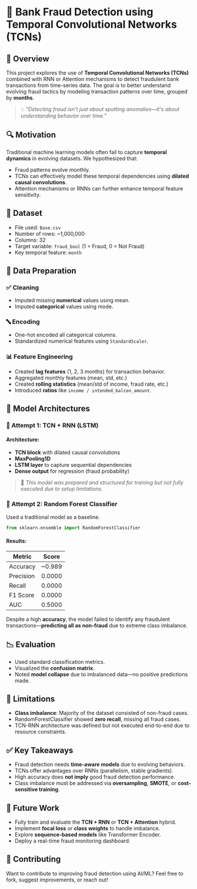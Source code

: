 # 🏦 Bank Fraud Detection using Temporal Convolutional Networks (TCNs)

## 📌 Overview

This project explores the use of **Temporal Convolutional Networks (TCNs)** combined with RNN or Attention mechanisms to detect fraudulent bank transactions from time-series data. The goal is to better understand evolving fraud tactics by modeling transaction patterns over time, grouped by **months**.

> 💡 *"Detecting fraud isn't just about spotting anomalies—it's about understanding behavior over time."*

## 🔍 Motivation

Traditional machine learning models often fail to capture **temporal dynamics** in evolving datasets. We hypothesized that:
- Fraud patterns evolve monthly.
- TCNs can effectively model these temporal dependencies using **dilated causal convolutions**.
- Attention mechanisms or RNNs can further enhance temporal feature sensitivity.

## 📁 Dataset

- File used: `Base.csv`
- Number of rows: ~1,000,000
- Columns: 32
- Target variable: `fraud_bool` (1 = Fraud, 0 = Not Fraud)
- Key temporal feature: `month`

## 🔧 Data Preparation

### ✅ Cleaning
- Imputed missing **numerical** values using mean.
- Imputed **categorical** values using mode.

### 🔤 Encoding
- One-hot encoded all categorical columns.
- Standardized numerical features using `StandardScaler`.

### 📊 Feature Engineering
- Created **lag features** (1, 2, 3 months) for transaction behavior.
- Aggregated monthly features (mean, std, etc.)
- Created **rolling statistics** (mean/std of income, fraud rate, etc.)
- Introduced **ratios** like `income / intended_balcon_amount`.

## 🧠 Model Architectures

### 🎯 Attempt 1: TCN + RNN (LSTM)

#### Architecture:
- **TCN block** with dilated causal convolutions
- **MaxPooling1D**
- **LSTM layer** to capture sequential dependencies
- **Dense output** for regression (fraud probability)

> 🧪 *This model was prepared and structured for training but not fully executed due to setup limitations.*

### 🎯 Attempt 2: Random Forest Classifier

Used a traditional model as a baseline.

```python
from sklearn.ensemble import RandomForestClassifier
````

#### Results:

| Metric    | Score   |
| --------- | ------- |
| Accuracy  | \~0.989 |
| Precision | 0.0000  |
| Recall    | 0.0000  |
| F1 Score  | 0.0000  |
| AUC       | 0.5000  |

Despite a high **accuracy**, the model failed to identify any fraudulent transactions—**predicting all as non-fraud** due to extreme class imbalance.

## 📉 Evaluation

* Used standard classification metrics.
* Visualized the **confusion matrix**.
* Noted **model collapse** due to imbalanced data—no positive predictions made.

## 🚫 Limitations

* **Class imbalance**: Majority of the dataset consisted of non-fraud cases.
* RandomForestClassifier showed **zero recall**, missing all fraud cases.
* TCN-RNN architecture was defined but not executed end-to-end due to resource constraints.

## ✅ Key Takeaways

* Fraud detection needs **time-aware models** due to evolving behaviors.
* TCNs offer advantages over RNNs (parallelism, stable gradients).
* High accuracy does **not imply** good fraud detection performance.
* Class imbalance must be addressed via **oversampling**, **SMOTE**, or **cost-sensitive training**.

## 🚀 Future Work

* Fully train and evaluate the **TCN + RNN** or **TCN + Attention** hybrid.
* Implement **focal loss** or **class weights** to handle imbalance.
* Explore **sequence-based models** like Transformer Encoder.
* Deploy a real-time fraud monitoring dashboard.

## 🤝 Contributing

Want to contribute to improving fraud detection using AI/ML? Feel free to fork, suggest improvements, or reach out!
